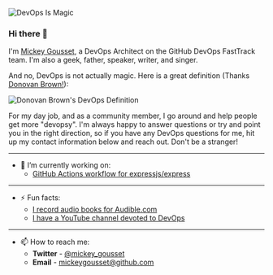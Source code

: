 ![DevOps Is Magic](/mickeygousset/mickeygousset/images/devopsismagic.gif)

### Hi there 👋

I'm [Mickey Gousset](http://mickeygousset.com/), a DevOps Architect on the GitHub DevOps FastTrack team.  I'm also a geek, father, speaker, writer, and singer.

And no, DevOps is not actually magic. Here is a great definition (Thanks [Donovan Brown!](https://twitter.com/DonovanBrown)):

![Donovan Brown's DevOps Definition](/mickeygousset/mickeygousset/images/DonovanDevOps.gif)

For my day job, and as a community member, I go around and help people get more "devopsy".  I'm always happy to answer questions or try and point you in the right direction, so if you have any DevOps questions for me, hit up my contact information below and reach out. Don't be a stranger!

*****
- 🔭 I’m currently working on:
  - [GitHub Actions workflow for expressjs/express](https://github.com/expressjs/express/pull/4251)
*****
- ⚡ Fun facts: 
  - [I record audio books for Audible.com](https://www.audible.com/search?keywords=Mickey+Gousset)
  - [I have a YouTube channel devoted to DevOps](https://youtube.com/mickeygousset)
*****
- 📫 How to reach me:
  - **Twitter** - [@mickey_gousset](https://twitter.com/mickey_gousset)
  - **Email** - mickeygousset@github.com

<!--
**mickeygousset/mickeygousset** is a ✨ _special_ ✨ repository because its `README.md` (this file) appears on your GitHub profile.

Here are some ideas to get you started:

- 🔭 I’m currently working on ...
- 🌱 I’m currently learning ...
- 👯 I’m looking to collaborate on ...
- 🤔 I’m looking for help with ...
- 💬 Ask me about ...
- 📫 How to reach me: ...
- 😄 Pronouns: ...
- ⚡ Fun fact: ...
-->

